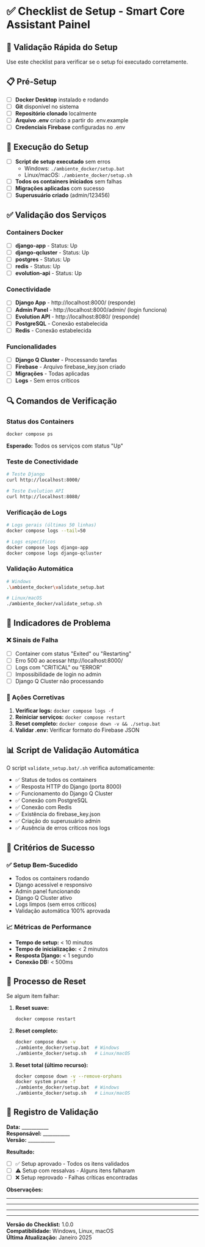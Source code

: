 # ✅ Checklist de Setup - Smart Core Assistant Painel

## 🎯 Validação Rápida do Setup

Use este checklist para verificar se o setup foi executado corretamente.

## 📋 Pré-Setup

- [ ] **Docker Desktop** instalado e rodando
- [ ] **Git** disponível no sistema
- [ ] **Repositório clonado** localmente
- [ ] **Arquivo .env** criado a partir do .env.example
- [ ] **Credenciais Firebase** configuradas no .env

## 🚀 Execução do Setup

- [ ] **Script de setup executado** sem erros
  - Windows: `./ambiente_docker/setup.bat`
  - Linux/macOS: `./ambiente_docker/setup.sh`
- [ ] **Todos os containers iniciados** sem falhas
- [ ] **Migrações aplicadas** com sucesso
- [ ] **Superusuário criado** (admin/123456)

## ✅ Validação dos Serviços

### Containers Docker
- [ ] **django-app** - Status: Up
- [ ] **django-qcluster** - Status: Up
- [ ] **postgres** - Status: Up
- [ ] **redis** - Status: Up
- [ ] **evolution-api** - Status: Up

### Conectividade
- [ ] **Django App** - http://localhost:8000/ (responde)
- [ ] **Admin Panel** - http://localhost:8000/admin/ (login funciona)
- [ ] **Evolution API** - http://localhost:8080/ (responde)
- [ ] **PostgreSQL** - Conexão estabelecida
- [ ] **Redis** - Conexão estabelecida

### Funcionalidades
- [ ] **Django Q Cluster** - Processando tarefas
- [ ] **Firebase** - Arquivo firebase_key.json criado
- [ ] **Migrações** - Todas aplicadas
- [ ] **Logs** - Sem erros críticos

## 🔍 Comandos de Verificação

### Status dos Containers
```bash
docker compose ps
```
**Esperado:** Todos os serviços com status "Up"

### Teste de Conectividade
```bash
# Teste Django
curl http://localhost:8000/

# Teste Evolution API
curl http://localhost:8080/
```

### Verificação de Logs
```bash
# Logs gerais (últimas 50 linhas)
docker compose logs --tail=50

# Logs específicos
docker compose logs django-app
docker compose logs django-qcluster
```

### Validação Automática
```bash
# Windows
.\ambiente_docker\validate_setup.bat

# Linux/macOS
./ambiente_docker/validate_setup.sh
```

## 🚨 Indicadores de Problema

### ❌ Sinais de Falha
- [ ] Container com status "Exited" ou "Restarting"
- [ ] Erro 500 ao acessar http://localhost:8000/
- [ ] Logs com "CRITICAL" ou "ERROR"
- [ ] Impossibilidade de login no admin
- [ ] Django Q Cluster não processando

### 🔧 Ações Corretivas
1. **Verificar logs:** `docker compose logs -f`
2. **Reiniciar serviços:** `docker compose restart`
3. **Reset completo:** `docker compose down -v && ./setup.bat`
4. **Validar .env:** Verificar formato do Firebase JSON

## 📊 Script de Validação Automática

O script `validate_setup.bat/.sh` verifica automaticamente:

- ✅ Status de todos os containers
- ✅ Resposta HTTP do Django (porta 8000)
- ✅ Funcionamento do Django Q Cluster
- ✅ Conexão com PostgreSQL
- ✅ Conexão com Redis
- ✅ Existência do firebase_key.json
- ✅ Criação do superusuário admin
- ✅ Ausência de erros críticos nos logs

## 🎯 Critérios de Sucesso

### ✅ Setup Bem-Sucedido
- Todos os containers rodando
- Django acessível e responsivo
- Admin panel funcionando
- Django Q Cluster ativo
- Logs limpos (sem erros críticos)
- Validação automática 100% aprovada

### 📈 Métricas de Performance
- **Tempo de setup:** < 10 minutos
- **Tempo de inicialização:** < 2 minutos
- **Resposta Django:** < 1 segundo
- **Conexão DB:** < 500ms

## 🔄 Processo de Reset

Se algum item falhar:

1. **Reset suave:**
   ```bash
   docker compose restart
   ```

2. **Reset completo:**
   ```bash
   docker compose down -v
   ./ambiente_docker/setup.bat  # Windows
   ./ambiente_docker/setup.sh   # Linux/macOS
   ```

3. **Reset total (último recurso):**
   ```bash
   docker compose down -v --remove-orphans
   docker system prune -f
   ./ambiente_docker/setup.bat  # Windows
   ./ambiente_docker/setup.sh   # Linux/macOS
   ```

## 📝 Registro de Validação

**Data:** ___________  
**Responsável:** ___________  
**Versão:** ___________  

**Resultado:**
- [ ] ✅ Setup aprovado - Todos os itens validados
- [ ] ⚠️ Setup com ressalvas - Alguns itens falharam
- [ ] ❌ Setup reprovado - Falhas críticas encontradas

**Observações:**
_________________________________
_________________________________
_________________________________

---

**Versão do Checklist:** 1.0.0  
**Compatibilidade:** Windows, Linux, macOS  
**Última Atualização:** Janeiro 2025